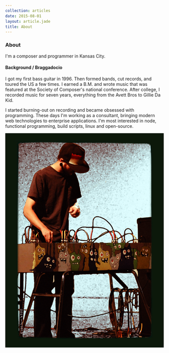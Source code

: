 ```yaml
---
collection: articles
date: 2015-08-01
layout: article.jade
title: About
---
```


### About

I'm a composer and programmer in Kansas City.

#### Background / Braggadocio

I got my first bass guitar in 1996. Then formed bands, cut records, and toured
the US a few times. I earned a B.M. and wrote music that was featured at the
Society of Composer's national conference. After college, I recorded music for
seven years, everything from the Avett Bros to Gillie Da Kid.

I started burning-out on recording and became obsessed with programming. These
days I'm working as a consultant, bringing modern web technologies to enterprise
applications. I'm most interested in node, functional programming, build
scripts, linux and open-source.

![joe](../assets/joefresco.jpg)

